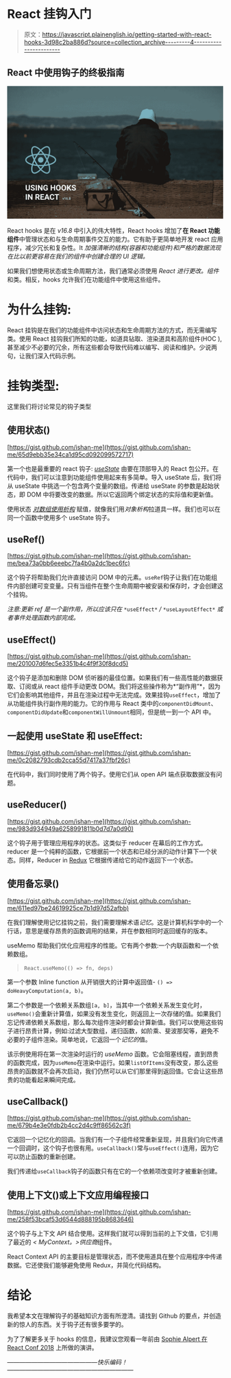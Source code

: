 # React 挂钩入门

> 原文：<https://javascript.plainenglish.io/getting-started-with-react-hooks-3d98c2ba886d?source=collection_archive---------4----------------------->

## React 中使用钩子的终极指南

![](img/45540cf1c9346cef0905100487cb8ba9.png)

React hooks 是在 *v16.8* 中引入的伟大特性，React hooks 增加了**在 React 功能组件**中管理状态和与生命周期事件交互的能力。它有助于更简单地开发 react 应用程序，减少冗长和复杂性。It *加强清晰的结构(容器和功能组件)和严格的数据流现在比以前更容易在我们的组件中创建合理的 UI 逻辑。*

如果我们想使用状态或生命周期方法，我们通常必须使用 *React 进行更改。组件*和类。相反，hooks 允许我们在功能组件中使用这些组件。

# 为什么挂钩:

React 挂钩是在我们的功能组件中访问状态和生命周期方法的方式，而无需编写类。使用 React 挂钩我们所知的功能，如道具钻取、渲染道具和高阶组件(HOC ),甚至减少不必要的冗余，所有这些都会导致代码难以编写、阅读和维护。少说两句，让我们深入代码示例。

# 挂钩类型:

这里我们将讨论常见的钩子类型

## 使用状态()

[https://gist.github.com/ishan-me](https://gist.github.com/ishan-me/65d9ebb35e34ca1d95cd092099572717)

第一个也是最重要的 react 钩子: [*useState*](https://reactjs.org/docs/hooks-state.html) 由要在顶部导入的 React 包公开。在代码中，我们可以注意到功能组件使用起来有多简单。导入 useState 后，我们将从 useState 中挑选一个包含两个变量的数组。传递给 useState 的参数是起始状态，即 DOM 中将要改变的数据。所以它返回两个绑定状态的实际值和更新值。

使用状态 [*对数组使用析构*](https://developer.mozilla.org/en-US/docs/Web/JavaScript/Reference/Operators/Destructuring_assignment) 赋值，就像我们用*对象析构*拉道具一样。我们也可以在同一个函数中使用多个 useState 钩子。

## useRef()

[https://gist.github.com/ishan-me](https://gist.github.com/ishan-me/bea73a0bb6eeebc7fa4b0a2dc1bec6fc)

这个钩子将帮助我们允许直接访问 DOM 中的元素。`useRef`钩子让我们在功能组件内部创建可变变量。只有当组件在整个生命周期中被安装和保存时，才会创建这个挂钩。

*注意:更新 ref 是一个副作用，所以应该只在* `*useEffect*` */* `*useLayoutEffect*` *或者事件处理函数内部完成。*

## **useEffect()**

[https://gist.github.com/ishan-me](https://gist.github.com/ishan-me/201007d6fec5e3351b4c4f9f30f8dcd5)

这个钩子是添加和删除 DOM 侦听器的最佳位置。如果我们有一些高性能的数据获取、订阅或从 react 组件手动更改 DOM。我们将这些操作称为*“副作用”*，因为它们会影响其他组件，并且在渲染过程中无法完成。效果挂钩`useEffect`，增加了从功能组件执行副作用的能力。它的作用与 React 类中的`componentDidMount`、`componentDidUpdate`和`componentWillUnmount`相同，但是统一到一个 API 中。

## 一起使用 useState 和 useEffect:

[https://gist.github.com/ishan-me](https://gist.github.com/ishan-me/0c2082793cdb2cca55d7417a37fbf26c)

在代码中，我们同时使用了两个钩子。使用它们从 open API 端点获取数据没有问题。

## useReducer()

[https://gist.github.com/ishan-me](https://gist.github.com/ishan-me/983d934949a6258991811b0d7d7a0d90)

这个钩子用于管理应用程序的状态。这类似于 reducer 在幕后的工作方式。reducer 是一个纯粹的函数，它根据前一个状态和已经分派的动作计算下一个状态。同样，Reducer in [Redux](https://redux.js.org/) 它根据传递给它的动作返回下一个状态。

## 使用备忘录()

[https://gist.github.com/ishan-me](https://gist.github.com/ishan-me/611ed97be24619925ce7b1d97d52afbb)

在我们理解使用记忆挂钩之前，我们需要理解术语*记忆*。这是计算机科学中的一个行话，意思是缓存昂贵的函数调用的结果，并在参数相同时返回缓存的版本。

useMemo 帮助我们优化应用程序的性能。它有两个参数:一个内联函数和一个依赖数组。

> `React.useMemo(() => fn, deps)`

第一个参数 Inline function 从开销很大的计算中返回值- `() => doHeavyComputation(a, b)`。

第二个参数是一个依赖关系数组`[a, b]`，当其中一个依赖关系发生变化时，`useMemo()`会重新计算值，如果没有发生变化，则返回上一次存储的值。如果我们忘记传递依赖关系数组，那么每次组件渲染时都会计算新值。我们可以使用这些钩子进行昂贵计算，例如:过滤大型数组，递归函数，如阶乘、斐波那契等，避免不必要的子组件渲染。简单地说，它返回一个*记忆的*值。

该示例使用将在第一次渲染时运行的 *useMemo* 函数。它会阻塞线程，直到昂贵的函数完成，因为`useMemo`在渲染中运行。如果`listOfItems`没有改变，那么这些昂贵的函数就不会再次启动，我们仍然可以从它们那里得到返回值。它会让这些昂贵的功能看起来瞬间完成。

## useCallback()

[https://gist.github.com/ishan-me](https://gist.github.com/ishan-me/679b4e3e0fdb2b4cc2d4c9ff86562c3f)

它返回一个记忆化的回调。当我们有一个子组件经常重新呈现，并且我们向它传递一个回调时，这个钩子也很有用。`useCallback()`常与`useEffect()`连用，因为它可以防止函数的重新创建。

我们传递给`useCallback`钩子的函数只有在它的一个依赖项改变时才被重新创建。

## 使用上下文()或上下文应用编程接口

[https://gist.github.com/ishan-me](https://gist.github.com/ishan-me/258f53bcaf53d6544d888195b8683646)

这个钩子与上下文 API 结合使用。这样我们就可以得到当前的上下文值，它引用了最近的 *< MyContext。>供应商*组件。

React Context API 的主要目标是管理状态，而不使用道具在整个应用程序中传递数据。它还使我们能够避免使用 Redux，并简化代码结构。

# 结论

我希望本文在理解钩子的基础知识方面有所澄清。请找到 Github 的要点，并创造新的惊人的东西。关于钩子还有很多要学的。

为了了解更多关于 hooks 的信息，我建议您观看一年前由 [Sophie Alpert 在 React Conf 2018](https://www.youtube.com/watch?v=V-QO-KO90iQ) 上所做的演讲。

*———————————————快乐编码！—————————————————————*